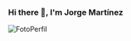 ### Hi there 👋, I'm Jorge Martínez
![FotoPerfil](https://github.com/JorgeLP2112/JorgeLP2112/assets/69826862/1b58aadc-69f9-4fdc-8431-1a1e418c4134)
